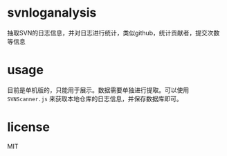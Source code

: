 # svnloganalysis
抽取SVN的日志信息，并对日志进行统计，类似github，统计贡献者，提交次数等信息

# usage

目前是单机版的，只能用于展示。数据需要单独进行提取。可以使用`SVNScanner.js` 来获取本地仓库的日志信息，并保存数据库即可。

# license
MIT